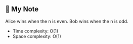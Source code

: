 ## 📝 My Note

Alice wins when the n is even.
Bob wins when the n is odd.

* Time complexity: O(1)
* Space complexity: O(1)
